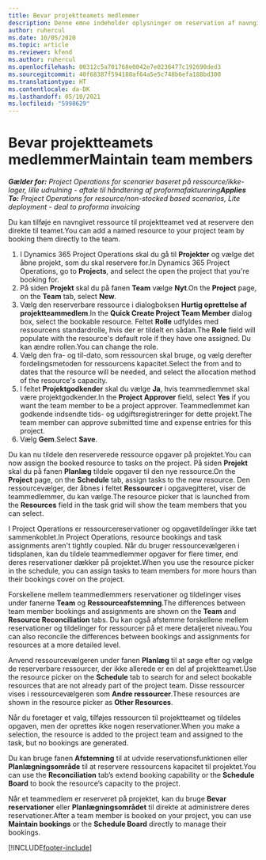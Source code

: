 ```yaml
---
title: Bevar projektteamets medlemmer
description: Denne emne indeholder oplysninger om reservation af navngivne ressourcer til projektteam og deres tildeling af opgaver.
author: ruhercul
ms.date: 10/05/2020
ms.topic: article
ms.reviewer: kfend
ms.author: ruhercul
ms.openlocfilehash: 00312c5a701768e0042e7e0236477c192690ded3
ms.sourcegitcommit: 40f68387f594180af64a5e5c748b6efa188bd300
ms.translationtype: HT
ms.contentlocale: da-DK
ms.lasthandoff: 05/10/2021
ms.locfileid: "5998629"
---
```

# <a name="maintain-team-members"></a><span data-ttu-id="8fcb6-103">Bevar projektteamets medlemmer</span><span class="sxs-lookup"><span data-stu-id="8fcb6-103">Maintain team members</span></span>

<span data-ttu-id="8fcb6-104">_**Gælder for:** Project Operations for scenarier baseret på ressource/ikke-lager, lille udrulning - aftale til håndtering af proformafakturering_</span><span class="sxs-lookup"><span data-stu-id="8fcb6-104">_**Applies To:** Project Operations for resource/non-stocked based scenarios, Lite deployment - deal to proforma invoicing_</span></span>

<span data-ttu-id="8fcb6-105">Du kan tilføje en navngivet ressource til projektteamet ved at reservere den direkte til teamet.</span><span class="sxs-lookup"><span data-stu-id="8fcb6-105">You can add a named resource to your project team by booking them directly to the team.</span></span>

1. <span data-ttu-id="8fcb6-106">I Dynamics 365 Project Operations skal du gå til **Projekter** og vælge det åbne projekt, som du skal reservere for.</span><span class="sxs-lookup"><span data-stu-id="8fcb6-106">In Dynamics 365 Project Operations, go to **Projects**, and select the open the project that you're booking for.</span></span>
2. <span data-ttu-id="8fcb6-107">På siden **Projekt** skal du på fanen **Team** vælge **Nyt**.</span><span class="sxs-lookup"><span data-stu-id="8fcb6-107">On the **Project** page, on the **Team** tab, select **New**.</span></span> 
3. <span data-ttu-id="8fcb6-108">Vælg den reserverbare ressource i dialogboksen **Hurtig oprettelse af projektteammedlem**.</span><span class="sxs-lookup"><span data-stu-id="8fcb6-108">In the **Quick Create Project Team Member** dialog box, select the bookable resource.</span></span> <span data-ttu-id="8fcb6-109">Feltet **Rolle** udfyldes med ressourcens standardrolle, hvis der er tildelt en sådan.</span><span class="sxs-lookup"><span data-stu-id="8fcb6-109">The **Role** field will populate with the resource's default role if they have one assigned.</span></span> <span data-ttu-id="8fcb6-110">Du kan ændre rollen.</span><span class="sxs-lookup"><span data-stu-id="8fcb6-110">You can change the role.</span></span> 
4. <span data-ttu-id="8fcb6-111">Vælg den fra- og til-dato, som ressourcen skal bruge, og vælg derefter fordelingsmetoden for ressourcens kapacitet.</span><span class="sxs-lookup"><span data-stu-id="8fcb6-111">Select the from and to dates that the resource will be needed, and select the allocation method of the resource's capacity.</span></span> 
5. <span data-ttu-id="8fcb6-112">I feltet **Projektgodkender** skal du vælge **Ja**, hvis teammedlemmet skal være projektgodkender.</span><span class="sxs-lookup"><span data-stu-id="8fcb6-112">In the **Project Approver** field, select **Yes** if you want the team member to be a project approver.</span></span> <span data-ttu-id="8fcb6-113">Teammedlemmet kan godkende indsendte tids- og udgiftsregistreringer for dette projekt.</span><span class="sxs-lookup"><span data-stu-id="8fcb6-113">The team member can approve submitted time and expense entries for this project.</span></span> 
6. <span data-ttu-id="8fcb6-114">Vælg **Gem**.</span><span class="sxs-lookup"><span data-stu-id="8fcb6-114">Select **Save**.</span></span>

<span data-ttu-id="8fcb6-115">Du kan nu tildele den reserverede ressource opgaver på projektet.</span><span class="sxs-lookup"><span data-stu-id="8fcb6-115">You can now assign the booked resource to tasks on the project.</span></span> <span data-ttu-id="8fcb6-116">På siden **Projekt** skal du på fanen **Planlæg** tildele opgaver til den nye ressource.</span><span class="sxs-lookup"><span data-stu-id="8fcb6-116">On the **Project** page, on the **Schedule** tab, assign tasks to the new resource.</span></span> <span data-ttu-id="8fcb6-117">Den ressourcevælger, der åbnes i feltet **Ressourcer** i opgavegitteret, viser de teammedlemmer, du kan vælge.</span><span class="sxs-lookup"><span data-stu-id="8fcb6-117">The resource picker that is launched from the **Resources** field in the task grid will show the team members that you can select.</span></span>


<span data-ttu-id="8fcb6-118">I Project Operations er ressourcereservationer og opgavetildelinger ikke tæt sammenkoblet.</span><span class="sxs-lookup"><span data-stu-id="8fcb6-118">In Project Operations, resource bookings and task assignments aren't tightly coupled.</span></span> <span data-ttu-id="8fcb6-119">Når du bruger ressourcevælgeren i tidsplanen, kan du tildele teammedlemmer opgaver for flere timer, end deres reservationer dækker på projektet.</span><span class="sxs-lookup"><span data-stu-id="8fcb6-119">When you use the resource picker in the schedule, you can assign tasks to team members for more hours than their bookings cover on the project.</span></span>

<span data-ttu-id="8fcb6-120">Forskellene mellem teammedlemmers reservationer og tildelinger vises under fanerne **Team** og **Ressourceafstemning**.</span><span class="sxs-lookup"><span data-stu-id="8fcb6-120">The differences between team member bookings and assignments are shown on the **Team** and **Resource Reconciliation** tabs.</span></span> <span data-ttu-id="8fcb6-121">Du kan også afstemme forskellene mellem reservationer og tildelinger for ressourcer på et mere detaljeret niveau.</span><span class="sxs-lookup"><span data-stu-id="8fcb6-121">You can also reconcile the differences between bookings and assignments for resources at a more detailed level.</span></span>

<span data-ttu-id="8fcb6-122">Anvend ressourcevælgeren under fanen **Planlæg** til at søge efter og vælge de reserverbare ressourcer, der ikke allerede er en del af projektteamet.</span><span class="sxs-lookup"><span data-stu-id="8fcb6-122">Use the resource picker on the **Schedule** tab to search for and select bookable resources that are not already part of the project team.</span></span> <span data-ttu-id="8fcb6-123">Disse ressourcer vises i ressourcevælgeren som **Andre ressourcer**.</span><span class="sxs-lookup"><span data-stu-id="8fcb6-123">These resources are shown in the resource picker as **Other Resources**.</span></span>

<span data-ttu-id="8fcb6-124">Når du foretager et valg, tilføjes ressourcen til projektteamet og tildeles opgaven, men der oprettes ikke nogen reservationer.</span><span class="sxs-lookup"><span data-stu-id="8fcb6-124">When you make a selection, the resource is added to the project team and assigned to the task, but no bookings are generated.</span></span>

<span data-ttu-id="8fcb6-125">Du kan bruge fanen **Afstemning** til at udvide reservationsfunktionen eller **Planlægningsområde** til at reservere ressourcens kapacitet til projektet.</span><span class="sxs-lookup"><span data-stu-id="8fcb6-125">You can use the **Reconciliation** tab’s extend booking capability or the **Schedule Board** to book the resource’s capacity to the project.</span></span>

<span data-ttu-id="8fcb6-126">Når et teammedlem er reserveret på projektet, kan du bruge **Bevar reservationer** eller **Planlægningsområdet** til direkte at administrere deres reservationer.</span><span class="sxs-lookup"><span data-stu-id="8fcb6-126">After a team member is booked on your project, you can use **Maintain bookings** or the **Schedule Board** directly to manage their bookings.</span></span>


[!INCLUDE[footer-include](../includes/footer-banner.md)]